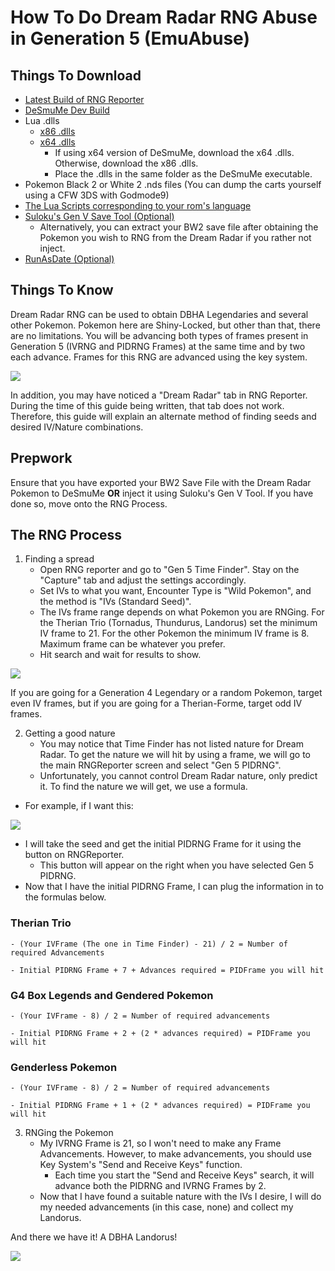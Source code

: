 # How To Do Dream Radar RNG Abuse in Generation 5 (EmuAbuse)

## Things To Download
- [Latest Build of RNG Reporter](https://ci.appveyor.com/project/Admiral-Fish/rngreporter/build/artifacts)
- [DeSmuMe Dev Build](https://sourceforge.net/projects/desmume/files/desmume/0.9.11/desmume-0.9.11-win32-dev.zip/download)
- Lua .dlls
  - [x86 .dlls](https://www.dropbox.com/s/2o4hdphn7j9z349/lua-dll-x86.zip?dl=0)
  - [x64 .dlls](https://www.dropbox.com/s/t8yttukleqserzp/lua-dll-x64.rar?dl=0)
    - If using x64 version of DeSmuMe, download the x64 .dlls. Otherwise, download the x86 .dlls.
    - Place the .dlls in the same folder as the DeSmuMe executable.
- Pokemon Black 2 or White 2 .nds files (You can dump the carts yourself using a CFW 3DS with Godmode9)
- [The Lua Scripts corresponding to your rom's language](http://pokerng.forumcommunity.net/?t=56443955)
- [Suloku's Gen V Save Tool (Optional)](https://github.com/suloku/BW_tool/releases)
  - Alternatively, you can extract your BW2 save file after obtaining the Pokemon you wish to RNG from the Dream Radar if you rather not inject.
- [RunAsDate (Optional)](https://runasdate.en.softonic.com/)

## Things To Know
Dream Radar RNG can be used to obtain DBHA Legendaries and several other Pokemon. Pokemon here are Shiny-Locked, but other than that, there are no limitations. You will be advancing both types of frames present in Generation 5 (IVRNG and PIDRNG Frames) at the same time and by two each advance. Frames for this RNG are advanced using the key system.

![](https://github.com/zaksabeast/PokemonRNGGuides/blob/add/images/pictures/b2w2/en/key%20system.png?raw=true)

In addition, you may have noticed a "Dream Radar" tab in RNG Reporter. During the time of this guide being written, that tab does not work. Therefore, this guide will explain an alternate method of finding seeds and desired IV/Nature combinations.


## Prepwork
Ensure that you have exported your BW2 Save File with the Dream Radar Pokemon to DeSmuMe **OR** inject it using Suloku's Gen V Tool. If you have done so, move onto the RNG Process.


## The RNG Process
1. Finding a spread
    - Open RNG reporter and go to "Gen 5 Time Finder". Stay on the "Capture" tab and adjust the settings accordingly.
    - Set IVs to what you want, Encounter Type is "Wild Pokemon", and the method is "IVs (Standard Seed)".
    - The IVs frame range depends on what Pokemon you are RNGing. For the Therian Trio (Tornadus, Thundurus, Landorus) set the minimum IV frame to 21. For the other Pokemon the minimum IV frame is 8. Maximum frame can be whatever you prefer.
    - Hit search and wait for results to show.

![](https://github.com/zaksabeast/PokemonRNGGuides/blob/add/images/pictures/b2w2/en/timefinder.png?raw=true)

If you are going for a Generation 4 Legendary or a random Pokemon, target even IV frames, but if you are going for a Therian-Forme, target odd IV frames.

2. Getting a good nature
    - You may notice that Time Finder has not listed nature for Dream Radar. To get the nature we will hit by using a frame, we will go to the main RNGReporter screen and select "Gen 5 PIDRNG".
    - Unfortunately, you cannot control Dream Radar nature, only predict it. To find the nature we will get, we use a formula.

 - For example, if I want this:

 ![](https://github.com/zaksabeast/PokemonRNGGuides/blob/add/images/pictures/b2w2/en/target%20frame.png?raw=true)

 -  I will take the seed and get the initial PIDRNG Frame for it using the button on RNGReporter.
    - This button will appear on the right when you have selected Gen 5 PIDRNG.
  - Now that I have the initial PIDRNG Frame, I can plug the information in to the formulas below.

### Therian Trio

    - (Your IVFrame (The one in Time Finder) - 21) / 2 = Number of required Advancements

    - Initial PIDRNG Frame + 7 + Advances required = PIDFrame you will hit

### G4 Box Legends and Gendered Pokemon

    - (Your IVFrame - 8) / 2 = Number of required advancements

    - Initial PIDRNG Frame + 2 + (2 * advances required) = PIDFrame you will hit

### Genderless Pokemon

    - (Your IVFrame - 8) / 2 = Number of required advancements

    - Initial PIDRNG Frame + 1 + (2 * advances required) = PIDFrame you will hit

3. RNGing the Pokemon
    - My IVRNG Frame is 21, so I won't need to make any Frame Advancements. However, to make advancements, you should use Key System's "Send and Receive Keys" function.
      - Each time you start the "Send and Receive Keys" search, it will advance both the PIDRNG and IVRNG Frames by 2.
    - Now that I have found a suitable nature with the IVs I desire, I will do my needed advancements (in this case, none) and collect my Landorus.

And there we have it! A DBHA Landorus!

 ![](https://github.com/zaksabeast/PokemonRNGGuides/blob/add/images/pictures/b2w2/en/result.png?raw=true)
